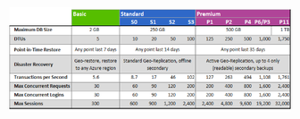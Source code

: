 ![서비스 계층 및 성능 수준](./media/sql-database-service-tiers-table/sql-database-service-tiers-table.png)

<!---HONumber=Oct15_HO3-->